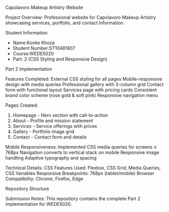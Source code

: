Capolavoro Makeup Artistry Website

Project Overview:
Professional website for Capolavoro Makeup Artistry showcasing services, portfolio, and contact information.

Student Information
- Name:Konke Khoza
- Student Number:ST10481607
- Course:WEDE5020
- Part: 2 (CSS Styling and Responsive Design)
  
Part 2 Implementation

Features Completed:
External CSS styling for all pages
Mobile-responsive design with media queries
Professional gallery with 3-column grid
Contact form with functional layout
Services page with pricing cards
Consistent brand color scheme (rose gold & soft pink)
Responsive navigation menu

Pages Created:
1. Homepage - Hero section with call-to-action
2. About - Profile and mission statement
3. Services - Service offerings with prices
4. Gallery - Portfolio image grid
5. Contact - Contact form and details

Mobile Responsiveness:
Implemented CSS media queries for screens ≤ 768px
Navigation converts to vertical stack on mobile
Responsive image handling
Adaptive typography and spacing

Technical Details:
CSS Features Used: Flexbox, CSS Grid, Media Queries, CSS Variables
Responsive Breakpoints: 768px (tablet/mobile)
Browser Compatibility: Chrome, Firefox, Edge

Repository Structure

Submission Notes:
This repository contains the complete Part 2 implementation for WEDE5020.
